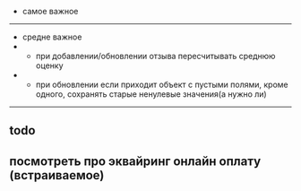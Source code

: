 - самое важное 
--------
- средне важное
- - при добавлении/обновлении отзыва пересчитывать среднюю оценку
- - при обновлении если приходит объект с пустыми полями, кроме одного, сохранять старые ненулевые значения(а нужно ли)
---
todo
----
посмотреть про эквайринг онлайн оплату (встраиваемое)
---
